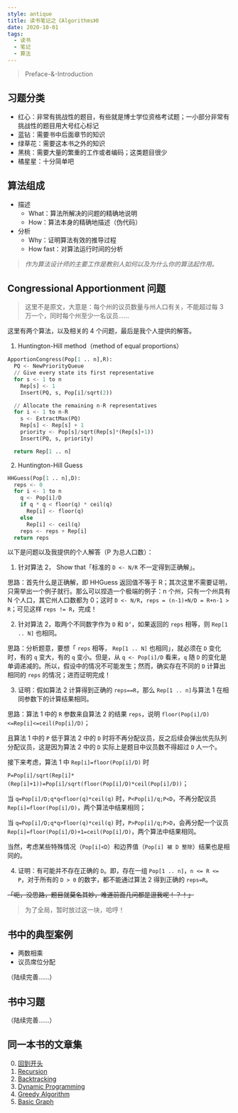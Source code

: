 ```yaml
---
style: antique
title: 读书笔记之《Algorithms》0
date: 2020-10-01
tags:
  - 读书
  - 笔记
  - 算法
---
```


> Preface-&-Introduction

## 习题分类

- 红心：非常有挑战性的题目，有些就是博士学位资格考试题；一小部分非常有挑战性的题目用大号红心标记
- 蓝钻：需要书中后面章节的知识
- 绿草花：需要这本书之外的知识
- 黑桃：需要大量的繁重的工作或者编码；这类题目很少
- 橘星星：十分简单吧

## 算法组成

- 描述
  - What：算法所解决的问题的精确地说明
  - How：算法本身的精确地描述（伪代码）
- 分析
  - Why：证明算法有效的推导过程
  - How fast：对算法运行时间的分析

> _作为算法设计师的主要工作是教别人如何以及为什么你的算法起作用。_

## Congressional Apportionment 问题

> 这里不是原文，大意是：每个州的议员数量与州人口有关，不能超过每 3 万一个，同时每个州至少一名议员……

这里有两个算法，以及相关的 4 个问题，最后是我个人提供的解答。

1. Huntington-Hill method（method of equal proportions）

```python
ApportionCongress(Pop[1 .. n],R):
  PQ <- NewPriorityQueue
  // Give every state its first representative
  for s <- 1 to n
    Rep[s] <- 1
    Insert(PQ, s, Pop[i]/sqrt(2))

  // Allocate the remaining n-R representatives
  for i <- 1 to n-R
    s <- ExtractMax(PQ)
    Rep[s] <- Rep[s] + 1
    priority <- Pop[s]/sqrt(Rep[s]*(Rep[s]+1))
    Insert(PQ, s, priority)

  return Rep[1 .. n]
```

2. Huntington-Hill Guess

```python
HHGuess(Pop[1 .. n],D):
  reps <- 0
  for i <- 1 to n
    q <- Pop[i]/D
    if q * q < floor(q) * ceil(q)
      Rep[i] <- floor(q)
    else
      Rep[i] <- ceil(q)
    reps <- reps + Rep[i]
  return reps
```

以下是问题以及我提供的个人解答（P 为总人口数）：

1. 针对算法 2， Show that「标准的 `D <- N/R` 不一定得到正确解」。

思路：首先什么是正确解，即 HHGuess 返回值不等于 R；其次这里不需要证明，只需举出一个例子就行。那么可以捏造一个极端的例子：n 个州，只有一个州具有 N 个人口，其它州人口数都为 0；这时 `D <- N/R`，`reps = (n-1)+N/D = R+n-1 > R`；可见这样 `reps != R`，完成！

2. 针对算法 2，取两个不同数字作为 `D` 和 `D‘`，如果返回的 `reps` 相等，则 `Rep[1 .. N]` 也相同。

思路：分析题意，要想「 `reps` 相等， `Rep[1 .. N]` 也相同」，就必须在 `D` 变化时，有的 `q` 变大，有的 `q` 变小。但是，从 `q <- Pop[i]/D` 看来，`q` 随 `D` 的变化是单调递减的。所以，假设中的情况不可能发生；然而，确实存在不同的 `D` 计算出相同的 `reps` 的情况；进而证明完成！

3. 证明：假如算法 2 计算得到正确的 `reps==R`，那么 `Rep[1 .. n]`与算法 1 在相同参数下的计算结果相同。

思路：算法 1 中的 `R` 参数来自算法 2 的结果 `reps`，说明 `floor(Pop[i]/D)<=Rep[i]<=ceil(Pop[i]/D)`；

且算法 1 中的 `P` 低于算法 2 中的 `D` 时将不再分配议员，反之后续会弹出优先队列分配议员，这是因为算法 2 中的 `D` 实际上是题目中议员数不得超过 `D` 人一个。

接下来考虑，算法 1 中 `Rep[i]=floor(Pop[i]/D)` 时

`P=Pop[i]/sqrt(Rep[i]*(Rep[i]+1))=Pop[i]/sqrt(floor(Pop[i]/D)*ceil(Pop[i]/D))`；

当 `q=Pop[i]/D;q*q<floor(q)*ceil(q)` 时，`P<Pop[i]/q;P<D`，不再分配议员 `Rep[i]=floor(Pop[i]/D)`，两个算法中结果相同；

当 `q=Pop[i]/D;q*q>floor(q)*ceil(q)` 时，`P>Pop[i]/q;P>D`，会再分配一个议员 `Rep[i]=floor(Pop[i]/D)+1=ceil(Pop[i]/D)`，两个算法中结果相同。

当然，考虑某些特殊情况（`Pop[i]<D`）和边界值（`Pop[i] 被 D 整除`）结果也是相同的。

4. 证明：有可能并不存在正确的 `D`。即，存在一组 `Pop[1 .. n]`，`n <= R <= P`，对于所有的 `D > 0` 的数字，都不能通过算法 2 得到正确的 `reps=R`。

~~「呃，没思路，题目就莫名其妙，难道前面几问都是逗我呢！？！」~~

> 为了全局，暂时放过这一块，哈哼！

## 书中的典型案例

- 两数相乘
- 议员席位分配

（陆续完善……）

## 书中习题

（陆续完善……）

## 同一本书的文章集

0. [回到开头](scroll-to-the-very-top)
1. [Recursion](post:Book-Algorithms-1-Recursion)
1. [Backtracking](post:Book-Algorithms-2-Backtracking)
1. [Dynamic Programming](post:Book-Algorithms-3-Dynamic-Programming)
1. [Greedy Algorithm](post:Book-Algorithms-4-Greedy)
1. [Basic Graph](post:Book-Algorithms-5-Basic-Graph)
